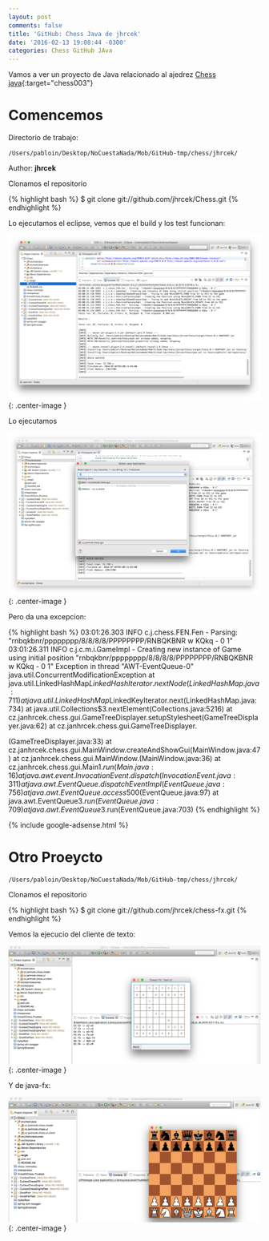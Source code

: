 ```yaml
---
layout: post
comments: false
title: 'GitHub: Chess Java de jhrcek'
date: '2016-02-13 19:08:44 -0300'
categories: Chess GitHub JAva
---
```


Vamos a ver un proyecto de Java relacionado al ajedrez [Chess java][github-chess-001-java]{:target="chess003"}

# Comencemos

Directorio de trabajo:

```
/Users/pabloin/Desktop/NoCuestaNada/Mob/GitHub-tmp/chess/jhrcek/
```

Author: **jhrcek**

Clonamos el repositorio

{% highlight bash %} $ git clone git://github.com/jhrcek/Chess.git {% endhighlight %}

Lo ejecutamos el eclipse, vemos que el build y los test funcionan:

![importacion paso1 screenshot](/assets/post_003_img2_b.png){: .center-image }

Lo ejecutamos

![importacion paso1 screenshot](/assets/post_003_img3_b.png){: .center-image }

Pero da una excepcion:

{% highlight bash %} 03:01:26.303 INFO c.j.chess.FEN.Fen - Parsing: "rnbqkbnr/pppppppp/8/8/8/8/PPPPPPPP/RNBQKBNR w KQkq - 0 1" 03:01:26.311 INFO c.j.c.m.i.GameImpl - Creating new instance of Game using initial position "rnbqkbnr/pppppppp/8/8/8/8/PPPPPPPP/RNBQKBNR w KQkq - 0 1" Exception in thread "AWT-EventQueue-0" java.util.ConcurrentModificationException at java.util.LinkedHashMap$LinkedHashIterator.nextNode(LinkedHashMap.java:711) at java.util.LinkedHashMap$LinkedKeyIterator.next(LinkedHashMap.java:734) at java.util.Collections$3.nextElement(Collections.java:5216) at cz.janhrcek.chess.gui.GameTreeDisplayer.setupStylesheet(GameTreeDisplayer.java:62) at cz.janhrcek.chess.gui.GameTreeDisplayer.

<init>(GameTreeDisplayer.java:33)
    at cz.janhrcek.chess.gui.MainWindow.createAndShowGui(MainWindow.java:47)
    at cz.janhrcek.chess.gui.MainWindow.<init>(MainWindow.java:36)
    at cz.janhrcek.chess.gui.Main$1.run(Main.java:16)
    at java.awt.event.InvocationEvent.dispatch(InvocationEvent.java:311)
    at java.awt.EventQueue.dispatchEventImpl(EventQueue.java:756)
    at java.awt.EventQueue.access$500(EventQueue.java:97)
    at java.awt.EventQueue$3.run(EventQueue.java:709)
    at java.awt.EventQueue$3.run(EventQueue.java:703)
{% endhighlight  %}</init></init>

{% include google-adsense.html %}<br>

# Otro Proeycto

```
/Users/pabloin/Desktop/NoCuestaNada/Mob/GitHub-tmp/chess/jhrcek/
```

Clonamos el repositorio

{% highlight bash %} $ git clone git://github.com/jhrcek/chess-fx.git {% endhighlight %}

Vemos la ejecucio del cliente de texto:

![importacion paso1 screenshot](/assets/post_003_img4_b.png){: .center-image }

Y de java-fx:

![importacion paso1 screenshot](/assets/post_003_img5_b.png){: .center-image }

[github-chess-001-java]: https://github.com/jhrcek/Chess
